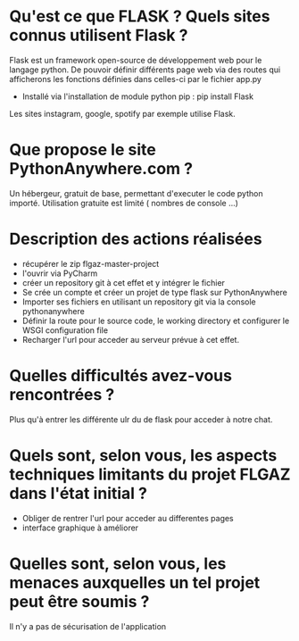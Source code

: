  # Qu'est ce que FLASK ? Quels sites connus utilisent Flask ?

Flask est un framework open-source de développement web pour le langage python. De pouvoir définir différents page web via des routes qui afficherons les fonctions définies dans celles-ci par le fichier app.py

- Installé via l'installation de module python pip : pip install Flask

Les sites instagram, google, spotify par exemple utilise Flask.

 # Que propose le site PythonAnywhere.com ?

Un hébergeur, gratuit de base, permettant d'executer le code python importé.
Utilisation gratuite est limité ( nombres de console ...)

# Description des actions réalisées

- récupérer le zip flgaz-master-project
- l'ouvrir via PyCharm
- créer un repository git à cet effet et y intégrer le fichier
- Se crée un compte et créer un projet de type flask sur PythonAnywhere
- Importer ses fichiers en utilisant un repository git via la console pythonanywhere
- Définir la route pour le source code, le working directory et configurer le WSGI configuration file
- Recharger l'url pour acceder au serveur prévue à cet effet.

# Quelles difficultés avez-vous rencontrées ?

Plus qu'à entrer les différente ulr du de flask pour acceder à notre chat.

# Quels sont, selon vous, les aspects techniques limitants du projet FLGAZ dans l'état initial ?

- Obliger de rentrer l'url pour acceder au differentes pages
- interface graphique à améliorer

# Quelles sont, selon vous, les menaces auxquelles un tel projet peut être soumis ?


Il n'y a pas de sécurisation de l'application
